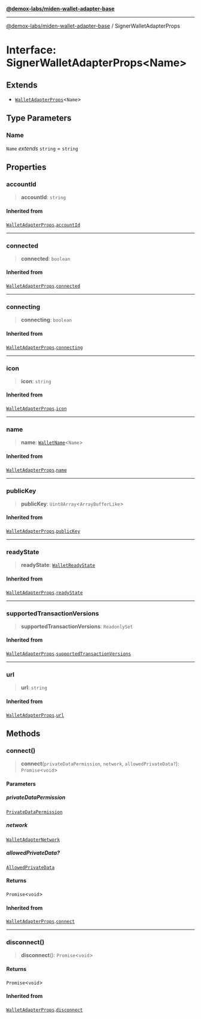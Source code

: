 [**@demox-labs/miden-wallet-adapter-base**](../README.md)

***

[@demox-labs/miden-wallet-adapter-base](../README.md) / SignerWalletAdapterProps

# Interface: SignerWalletAdapterProps\<Name\>

## Extends

- [`WalletAdapterProps`](WalletAdapterProps.md)\<`Name`\>

## Type Parameters

### Name

`Name` *extends* `string` = `string`

## Properties

### accountId

> **accountId**: `string`

#### Inherited from

[`WalletAdapterProps`](WalletAdapterProps.md).[`accountId`](WalletAdapterProps.md#accountid)

***

### connected

> **connected**: `boolean`

#### Inherited from

[`WalletAdapterProps`](WalletAdapterProps.md).[`connected`](WalletAdapterProps.md#connected)

***

### connecting

> **connecting**: `boolean`

#### Inherited from

[`WalletAdapterProps`](WalletAdapterProps.md).[`connecting`](WalletAdapterProps.md#connecting)

***

### icon

> **icon**: `string`

#### Inherited from

[`WalletAdapterProps`](WalletAdapterProps.md).[`icon`](WalletAdapterProps.md#icon)

***

### name

> **name**: [`WalletName`](../type-aliases/WalletName.md)\<`Name`\>

#### Inherited from

[`WalletAdapterProps`](WalletAdapterProps.md).[`name`](WalletAdapterProps.md#name-1)

***

### publicKey

> **publicKey**: `Uint8Array`\<`ArrayBufferLike`\>

#### Inherited from

[`WalletAdapterProps`](WalletAdapterProps.md).[`publicKey`](WalletAdapterProps.md#publickey)

***

### readyState

> **readyState**: [`WalletReadyState`](../enumerations/WalletReadyState.md)

#### Inherited from

[`WalletAdapterProps`](WalletAdapterProps.md).[`readyState`](WalletAdapterProps.md#readystate)

***

### supportedTransactionVersions

> **supportedTransactionVersions**: `ReadonlySet`

#### Inherited from

[`WalletAdapterProps`](WalletAdapterProps.md).[`supportedTransactionVersions`](WalletAdapterProps.md#supportedtransactionversions)

***

### url

> **url**: `string`

#### Inherited from

[`WalletAdapterProps`](WalletAdapterProps.md).[`url`](WalletAdapterProps.md#url)

## Methods

### connect()

> **connect**(`privateDataPermission`, `network`, `allowedPrivateData?`): `Promise`\<`void`\>

#### Parameters

##### privateDataPermission

[`PrivateDataPermission`](../enumerations/PrivateDataPermission.md)

##### network

[`WalletAdapterNetwork`](../enumerations/WalletAdapterNetwork.md)

##### allowedPrivateData?

[`AllowedPrivateData`](../enumerations/AllowedPrivateData.md)

#### Returns

`Promise`\<`void`\>

#### Inherited from

[`WalletAdapterProps`](WalletAdapterProps.md).[`connect`](WalletAdapterProps.md#connect)

***

### disconnect()

> **disconnect**(): `Promise`\<`void`\>

#### Returns

`Promise`\<`void`\>

#### Inherited from

[`WalletAdapterProps`](WalletAdapterProps.md).[`disconnect`](WalletAdapterProps.md#disconnect)
